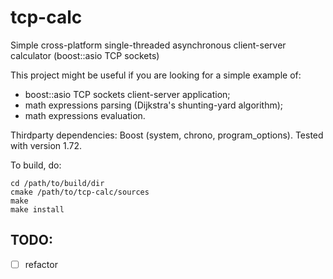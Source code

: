 # tcp-calc
Simple cross-platform single-threaded asynchronous client-server calculator (boost::asio TCP sockets)

This project might be useful if you are looking for a simple example of:
- boost::asio TCP sockets client-server application;
- math expressions parsing (Dijkstra's shunting-yard algorithm);
- math expressions evaluation.

Thirdparty dependencies: Boost (system, chrono, program_options). Tested with version 1.72.

To build, do:
```
cd /path/to/build/dir
cmake /path/to/tcp-calc/sources
make
make install
```

## TODO:
- [ ] refactor
